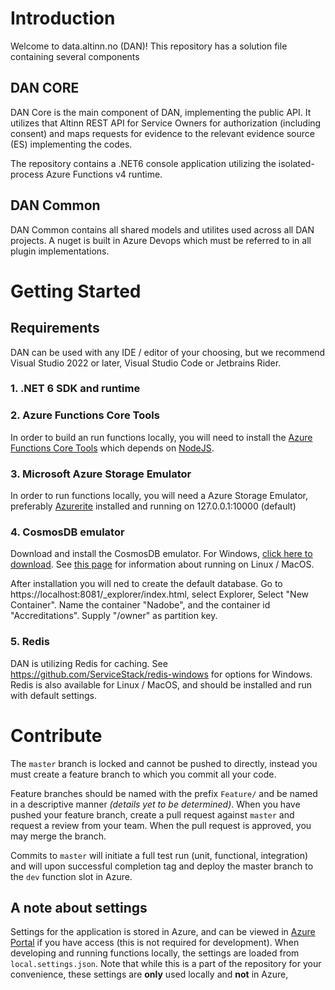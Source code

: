 # Introduction

Welcome to data.altinn.no (DAN)! This repository has a solution file containing several components

## DAN CORE

DAN Core is the main component of DAN, implementing the public API. It utilizes that Altinn REST API for Service Owners for authorization (including consent) and maps requests for evidence to the relevant evidence source (ES) implementing the codes.

The repository contains a .NET6 console application utilizing the isolated-process Azure Functions v4 runtime.

## DAN Common

DAN Common contains all shared models and utilites used across all DAN projects. A nuget is built in Azure Devops which must be referred to in all plugin implementations. 

# Getting Started

## Requirements

DAN can be used with any IDE / editor of your choosing, but we recommend Visual Studio 2022 or later, Visual Studio Code or Jetbrains Rider.

### 1. .NET 6 SDK and runtime

### 2. Azure Functions Core Tools
In order to build an run functions locally, you will need to install the [Azure Functions Core Tools](https://docs.microsoft.com/en-us/azure/azure-functions/functions-run-local) which depends on [NodeJS](https://docs.npmjs.com/getting-started/installing-node).

### 3. Microsoft Azure Storage Emulator
In order to run functions locally, you will need a Azure Storage Emulator, preferably [Azurerite](https://github.com/Azure/Azurite) installed and running on 127.0.0.1:10000 (default)

### 4. CosmosDB emulator
Download and install the CosmosDB emulator. For Windows, [click here to download](https://aka.ms/cosmosdb-emulator). See [this page](https://docs.microsoft.com/en-us/azure/cosmos-db/linux-emulator?tabs=ssl-netstd21) for information about running on Linux / MacOS.

After installation you will ned to create the default database. Go to https://localhost:8081/_explorer/index.html, select Explorer, Select "New Container". Name the container "Nadobe", and the container id "Accreditations". Supply "/owner" as partition key. 

### 5. Redis

DAN is utilizing Redis for caching. See https://github.com/ServiceStack/redis-windows for options for Windows. Redis is also available for Linux / MacOS, and should be installed and run with default settings.

# Contribute

The `master` branch is locked and cannot be pushed to directly, instead you must create a feature branch to which you commit all your code.

Feature branches should be named with the prefix `Feature/` and be named in a descriptive manner *(details yet to be determined)*. When you have pushed your feature branch, create a pull request against `master` and request a review from your team. When the pull request is approved, you may merge the branch.

Commits to `master` will initiate a full test run (unit, functional, integration) and will upon successful completion tag and deploy the master branch to the `dev` function slot in Azure. 

## A note about settings

Settings for the application is stored in Azure, and can be viewed in [Azure Portal](https://portal.azure.com) if you have access (this is not required for development). When developing and running functions locally, the settings are loaded from `local.settings.json`. Note that while this is a part of the repository for your convenience, these settings are **only** used locally and **not** in Azure,
